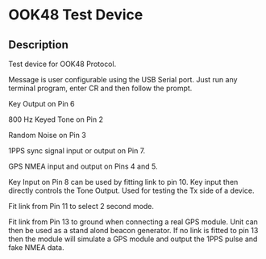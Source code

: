 # OOK48 Test Device

## Description

Test device for OOK48 Protocol. 

Message is user configurable using the USB Serial port. Just run any terminal program, enter CR and then follow the prompt. 

Key Output on Pin 6

800 Hz Keyed Tone on Pin 2

Random Noise on Pin 3

1PPS sync signal input or output on Pin 7.

GPS NMEA input and output on Pins 4 and 5.

Key Input on Pin 8 can be used by fitting link to pin 10. Key input then directly controls the Tone Output. Used for testing the Tx side of a device. 

Fit link from Pin 11 to select 2 second mode.

Fit link from Pin 13 to ground when connecting a real GPS module. Unit can then be used as a stand alond beacon generator.
If no link is fitted to pin 13 then the module will simulate a GPS module and output the 1PPS pulse and fake NMEA data. 









